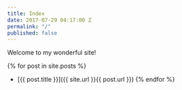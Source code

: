```yaml
---
title: Index
date: 2017-07-29 04:17:00 Z
permalink: "/"
published: false
---
```


Welcome to my wonderful site!

{% for post in site.posts %}
+ [{{ post.title }}]({{ site.url }}{{ post.url }})
{% endfor %}